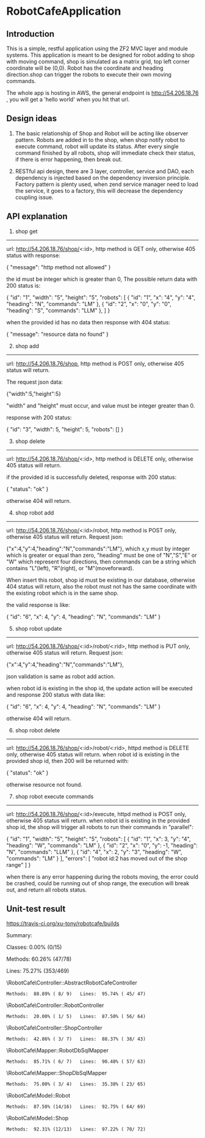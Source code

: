 RobotCafeApplication
====================

Introduction
------------
This is a simple, restful application using the ZF2 MVC layer and module
systems. This application is meant to be designed for robot adding to shop with moving command,
shop is simulated as a matrix grid, top left corner coordinate will be (0,0). Robot has the
coordinate and heading direction.shop can trigger the robots to execute their own moving commands.

The whole app is hosting in AWS,
the general endpoint is http://54.206.18.76 , you will get a 'hello world' when you hit that url.



Design ideas
------------
1. The basic relationship of Shop and Robot will be acting like observer pattern. Robots are added in to the shop, when
shop notify robot to execute command, robot will update its status. After every single command finished by all robots,
shop will immediate check their status, if there is error happening, then break out.

2. RESTful api design, there are 3 layer, controller, service and DAO, each dependency is injected based on the dependency
inversion principle. Factory pattern is plenty used, when zend service manager need to load the service, it goes to a factory,
this will decrease the dependency coupling issue.



API explanation
----------------

1. shop get
-----------
url: http://54.206.18.76/shop/<:id>, http method is GET only, otherwise 405 status with response:

{
  "message": "http method not allowed"
}

the id must be integer which is greater than 0,
The possible return data with 200 status is:

{
  "id": "1",
  "width": "5",
  "height": "5",
  "robots": [
    {
      "id": "1",
      "x": "4",
      "y": "4",
      "heading": "N",
      "commands": "LM"
    },
    {
      "id": "2",
      "x": "0",
      "y": "0",
      "heading": "S",
      "commands": "LLM"
    },
  ]
}

when the provided id has no data then response with 404 status:

{
  "message": "resource data no found"
}


2. shop add
-----------
url: http://54.206.18.76/shop, http method is POST only, otherwise 405 status will return.

The request json data:

{"width":5,"height":5}

"width" and "height" must occur, and value must be integer greater than 0.

response with 200 status:

{
  "id": "3",
  "width": 5,
  "height": 5,
  "robots": []
}

3. shop delete
--------------
url: http://54.206.18.76/shop/<:id>, http method is DELETE only, otherwise 405 status will return.

if the provided id is successfully deleted, response with 200 status:

{
  "status": "ok"
}

otherwise 404 will return.

4. shop robot add
-----------------
url: http://54.206.18.76/shop/<:id>/robot, http method is POST only, otherwise 405 status will return.
Request json:

{"x":4,"y":4,"heading":"N","commands":"LM"},
which x,y must by integer which is greater or equal than zero, "heading" must be one of "N","S","E" or "W" which represent
four directions, then commands can be a string which contains "L"(left), "R"(right), or "M"(moveforward).

When insert this robot, shop id must be existing in our database, otherwise 404 status will return, also the robot must not
has the same coordinate with the existing robot which is in the same shop.

the valid response is like:

{
  "id": "6",
  "x": 4,
  "y": 4,
  "heading": "N",
  "commands": "LM"
}


5. shop robot update
-------------------
url: http://54.206.18.76/shop/<:id>/robot/<:rid>, http method is PUT only, otherwise 405 status will return.
Request json:

{"x":4,"y":4,"heading":"N","commands":"LM"},

json validation is same as robot add action.

when robot id is existing in the shop id, the update action will be executed and response 200 status with data like:

{
  "id": "6",
  "x": 4,
  "y": 4,
  "heading": "N",
  "commands": "LM"
}

otherwise 404 will return.


6. shop robot delete
--------------------
url: http://54.206.18.76/shop/<:id>/robot/<:rid>, httpd method is DELETE only, otherwise 405 status will return.
when robot id is existing in the provided shop id, then 200 will be returned with:

{
  "status": "ok"
}

otherwise resource not found.

7. shop robot execute commands
------------------------------
url: http://54.206.18.76/shop/<:id>/execute, httpd method is POST only, otherwise 405 status will return.
when robot id is existing in the provided shop id, the shop will trigger all robots to run their commands in "parallel":

{
  "id": "1",
  "width": "5",
  "height": "5",
  "robots": [
    {
      "id": "1",
      "x": 3,
      "y": "4",
      "heading": "W",
      "commands": "LM"
    },
    {
      "id": "2",
      "x": "0",
      "y": -1,
      "heading": "N",
      "commands": "LLM"
    },
    {
      "id": "4",
      "x": 2,
      "y": "3",
      "heading": "W",
      "commands": "LM"
    }
  ],
  "errors": [
    "robot id:2 has moved out of the shop range"
  ]
}

when there is any error happening during the robots moving, the error could be crashed, could be running out of shop
range, the execution will break out, and return all robots status.



Unit-test result
----------------
https://travis-ci.org/xu-tony/robotcafe/builds

 Summary:

  Classes:  0.00% (0/15)

  Methods: 60.26% (47/78)

  Lines:   75.27% (353/469)


  \RobotCafe\Controller::AbstractRobotCafeController

    Methods:  88.89% ( 8/ 9)   Lines:  95.74% ( 45/ 47)

  \RobotCafe\Controller::RobotController

    Methods:  20.00% ( 1/ 5)   Lines:  87.50% ( 56/ 64)

  \RobotCafe\Controller::ShopController

    Methods:  42.86% ( 3/ 7)   Lines:  88.37% ( 38/ 43)

  \RobotCafe\Mapper::RobotDbSqlMapper

    Methods:  85.71% ( 6/ 7)   Lines:  90.48% ( 57/ 63)

  \RobotCafe\Mapper::ShopDbSqlMapper

    Methods:  75.00% ( 3/ 4)   Lines:  35.38% ( 23/ 65)
  \RobotCafe\Model::Robot

    Methods:  87.50% (14/16)   Lines:  92.75% ( 64/ 69)
    
  \RobotCafe\Model::Shop

    Methods:  92.31% (12/13)   Lines:  97.22% ( 70/ 72)


